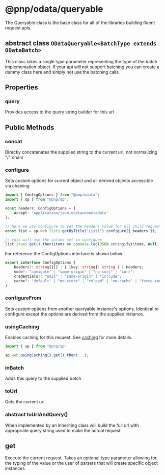 # @pnp/odata/queryable

The Queryable class is the base class for all of the libraries building fluent request apis.

## abstract class `ODataQueryable<BatchType extends ODataBatch>`

This class takes a single type parameter representing the type of the batch implementation object. If your api will not support batching you can create a dummy class here and simply not use the batching calls.

## Properties

### query

Provides access to the query string builder for this url

## Public Methods

### concat

Directly concatenates the supplied string to the current url, not normalizing "/" chars

### configure

Sets custom options for current object and all derived objects accessible via chaining

```TypeScript
import { ConfigOptions } from "@pnp/odata";
import { sp } from "@pnp/sp";

const headers: ConfigOptions = {
    Accept: 'application/json;odata=nometadata'
};

// here we use configure to set the headers value for all child requests of the list instance
const list = sp.web.lists.getByTitle("List1").configure({ headers });

// this will use the values set in configure
list.items.get().then(items => console.log(JSON.stringify(items, null, 2));
```

For reference the ConfigOptions interface is shown below:

```TypeScript
export interface ConfigOptions {
    headers?: string[][] | { [key: string]: string } | Headers;
    mode?: "navigate" | "same-origin" | "no-cors" | "cors";
    credentials?: "omit" | "same-origin" | "include";
    cache?: "default" | "no-store" | "reload" | "no-cache" | "force-cache" | "only-if-cached";
}
```

### configureFrom

Sets custom options from another queryable instance's options. Identical to configure except the options are derived from the supplied instance.

### usingCaching

Enables caching for this request. See [caching](caching.md) for more details.

```TypeScript
import { sp } from "@pnp/sp"

sp.web.usingCaching().get().then(...);
```

### inBatch

Adds this query to the supplied batch

### toUrl

Gets the current url

### abstract toUrlAndQuery()

When implemented by an inheriting class will build the full url with appropriate query string used to make the actual request

## get

Execute the current request. Takes an optional type parameter allowing for the typing of the value or the user of parsers that will create specific object instances.
